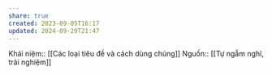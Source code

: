 ```yaml
---
share: true
created: 2023-09-05T16:17
updated: 2024-09-29T21:47
---
```

Khái niệm:: 
[[Các loại tiêu đề và cách dùng chúng]]
Nguồn:: [[Tự ngẫm nghĩ, trải nghiệm]]